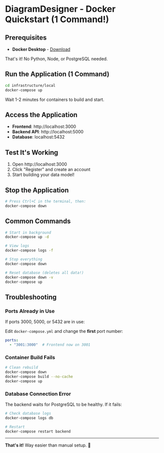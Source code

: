 # DiagramDesigner - Docker Quickstart (1 Command!)

## Prerequisites

- **Docker Desktop** - [Download](https://www.docker.com/products/docker-desktop/)

That's it! No Python, Node, or PostgreSQL needed.

## Run the Application (1 Command)

```bash
cd infrastructure/local
docker-compose up
```

Wait 1-2 minutes for containers to build and start.

## Access the Application

- **Frontend**: http://localhost:3000
- **Backend API**: http://localhost:5000
- **Database**: localhost:5432

## Test It's Working

1. Open http://localhost:3000
2. Click "Register" and create an account
3. Start building your data model!

## Stop the Application

```bash
# Press Ctrl+C in the terminal, then:
docker-compose down
```

## Common Commands

```bash
# Start in background
docker-compose up -d

# View logs
docker-compose logs -f

# Stop everything
docker-compose down

# Reset database (deletes all data!)
docker-compose down -v
docker-compose up
```

## Troubleshooting

### Ports Already in Use
If ports 3000, 5000, or 5432 are in use:

Edit `docker-compose.yml` and change the **first** port number:
```yaml
ports:
  - "3001:3000"  # Frontend now on 3001
```

### Container Build Fails
```bash
# Clean rebuild
docker-compose down
docker-compose build --no-cache
docker-compose up
```

### Database Connection Error
The backend waits for PostgreSQL to be healthy. If it fails:
```bash
# Check database logs
docker-compose logs db

# Restart
docker-compose restart backend
```

---

**That's it!** Way easier than manual setup. 🐳
